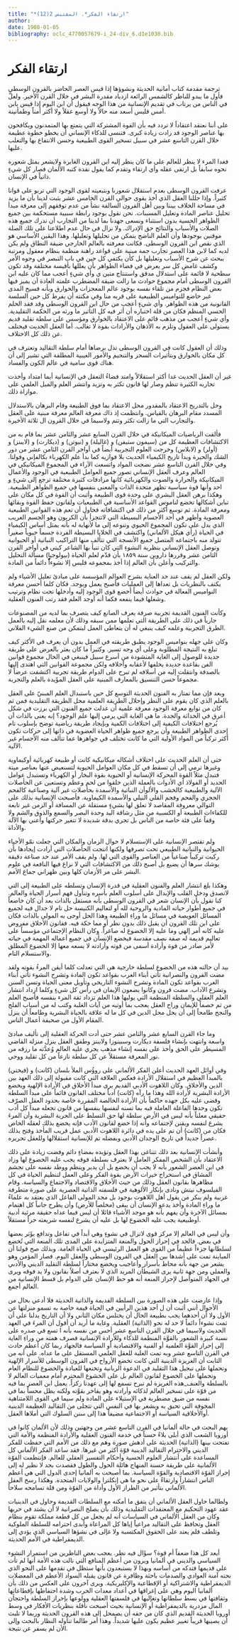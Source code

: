 ```yaml
---
title: "*ارتقاء الفكر*. المقتبس 2(12)"
author: 
date: 1908-01-05
bibliography: oclc_4770057679-i_24-div_6.d1e1030.bib
---
```




#  ارتقاء الفكر 

 ترجمة  مقدمة  كتاب  أمانية الحديثة ونشوؤها 
 إذا قيس العصر الحاضر بالقرون الوسطى فأول ما يبدو للناظر كالشمس الرائعة ازدياد مقدرة البشر في خلال القرن الأخير. ولعلَّ في الناس من يرتاب في تقديم الإنسانية من هذا الوجه فيقول أن ابن اليوم إذا قيس بابن أمس فليس أسعد منه حالاً ولا أوسع عقلاً ولا أكثر أمناً وطمأنينة. 

 على أننا نعتقد اعتقاداً لا تردد فيه بأن القوة المشتركة التي يتمتع بها المتمدنون ويكافحون بها عناصر الوجود قد زادت زيادة كبرى. فتنسى للذكاء الإنساني أن يخطو خطوة عظيمة خلال القرن التاسع  عشر  في سبيل تسخير القوى الطبيعية وحسن الانتفاع بها والتغلب عليها. 

 فغدا المرء لا ينظر للعالم على ما كان ينظر إليه ابن القرون الغابرة ولايشعر بمثل شعوره نحوه سابقاً بل ارتقى عقله وأي ارتقاء وتقدم كما يقول نقدة كتبه الألمان فصار كل شيءٍ ذاتياً في الإنسان. 

 عرفت القرون الوسطى بعدم استقلال شعورنا وبتبعيته لقوى الوجود التي تربو على قوانا كثيراً. وإذا حللنا العقل الذي أخذ يقوى حوالي القرن الخامس  عشر  يثبت لدينا بأن ما يزيد في مساحة الخلاف بيننا وبين أهل القرون السالفة نشأ من عدم توفقهم إلى معرفة مبدأ تحليل عناصر المادة وتعليل المسببات. نحن نقول بوجود رابطة سببية مستحكمة بين جميع الظواهر الحسية بدون استثناء ونسعى جهدنا بما لدينا من التجارب أن ندرك جميع هذه الصلات والأسباب والنتائج حق الإدراك. ولا نزال في حال عدم اطلاعنا على تلك الصلة موقنين بوجودها وأن العلم الناضج يتمكن من تحليلها وتعليلها. وهذا اليقين الأساسي هو الذي نقص ابن القرون الوسطى. فكانت معرفته بالعالم الخارجي ضيقة النطاق ولم يكن لديه كما لابن هذا العصر تجارب جمة مبنية على قواعد راهنة منظمة بنظام معقول ومرتبة يبحث عن شرح الأسباب وتعليلها بل كأن يكتفي كل حين في باب التبصر في وجوه الأمر وكشف غامض كل سر يعرض في فضاء الظواهر بأن يعللها بأقيسة مختلفة وقد تكون سطحية لا قائمة على استدلال مدقق واستنتاج  متين  ي   وأي شيءٍ أعجب مما كان عليه ابن القرون الوسطى أمام مجموع حوادث ما زالت ضيقة المضطرب علمته العادة أن يميز فيها بعض النظام فجزم من تلقاء نفسه بوجود عالم المعجزات والخوارق وبأنه فسيح المدى غير خاضع للنواميس الطبيعية على قربه منا وفي مكنته أن   يفرط كل حين السلسة القانونية من هذه الظواهر. وأي شيءٍ أعجب من حال ابن القرون الوسطى وقد فقد الحلم الحسي المنظم فكان من قلة اختباره أن أثر فيه كل التأثير ما ورثه من الحكمة التقليدية. وأي شيءٍ أعجب من مذهب قائم على الاعتقاد بالخوارق ومؤسس على سلطة تقليد قديم يستولى على العقول وتلزم به الأذهان والأرادات بقوة لا تغالب. أما العقل الحديث فيختلف عن ذلك كل الاختلاف. 

 وذلك أن العقول كانت في القرون الوسطى تذل برضاها أمام سلطة التقاليد وتعترف في كل مكان بالخوارق وبتأثيرات السحر والتنجيم والأمور الغيبية المطلقة التي تشير إلى أن هناك قوى سامية في عالم الكون والفساد. 

 غير أن العقل الحديث غدا أكثر استقلالاً وامتد فضاءُ التعقل في الإنسانية أيما امتداد وأخذت تجاربه الكثيرة تنظم وصار لها قانون تكثر به وتزيد وانتشر العلم والميل العلمي على موازاة ذلك. 

 وحل بالتدريج الاعتقاد بالمقدور محل الاعتقاد بما فوق الطبيعة وقام البرهان بالاستدلال المسدد مقام البرهان بالقياس. وانتظمت إذ ذاك معرفة العالم معرفة مبنية على العقل والتجارب التي ما زالت تكثر وتتم ولاسيما في خلال القرون ال  ثلاثة  الأخيرة. 

 فألقت الرياضيات الميكانيكة في خلال القرن السابع  عشر  والثامن  عشر  بما قام به من الاكتشافات العظيمة كل من (سيمون ستيفن) و (غاليلة) و (نيوتن) و (ديكارت) و (لايبنز) و (أولر) و (لابلاس) وخرجت العلوم التجربية أيضاً في أواخر القرن الثامن  عشر  من دور الشك والحيرة وبدأ تاريخ الكيمياء الحديث بلا فوازيه كما بدأ علم الكهرباء بكالفإني وفولتا. وفي خلال القرن التاسع  عشر  نضجت المواد واتسعت الآراء في المجموع الميكانيكي في العالم وعرف العقل الإنساني تصور جميع العوامل الطبيعية في الوجود والأعمال الميكانيكة والحرارة والصوت والكهربائية كانها مرادفات كثيرة مختلفة ترجع إلى شيءٍ و  احد  وأنها قوة سياسية تظهر متحدة الذات والمعنى بنفسها في جميع الظواهر الطبيعية.   وهكذا برهن العقل البشري على وحدة قوى الطبيعة وأثبت أن القوة في كل مكان على تباين أشكالها تخضع لناموس القواعد الأساسية في الطبيعيات ولقانون حفظ القوة وبقائها ومعرفة المادة. ثم توسع أكثر من ذلك في اكتشافاته فحاول أن تعم هذه القوانين الطبيعية العضوية وأظهر في  أحد  الأجسام البسيطة التي لاتتجزأ بأن الكربون وهو الجسم الغريب الذي يدل على تكون المجموع الحيوي وتنوعه إلى ما لأنهاية له بأنه يمثل أساس الكيمياء في الحياة (رأي هيكل الألماني) واكتشف في الخلايا البسيطة الفردة جسماً حيوياً صغيراً تتولد منه باجتماعه المتصل جميع الأنسجة التي تتألف منها التراكيب النباتية أو الحيوانية وتوصل العقل الإنساني بنظرية النشوءِ التي كان تنبأ بها الشاعر كيتي في أواخر القرن الثامن   عشر  وقررها داروين سنة  ١٨٥٩  بأن قدّم لعلم الحياة (بيولوجيا) مسألة التحليل والتركيب وأعلن بأن العالم إذا أخذ بمجموعه فليس إلا نشوءاًًًًًًً دائماً من المادة. 

 ولكن العقل لم يقف عند حد العناية بشرح العوالم المؤسسة على مبادئ تعليل الأشياء ولم يكتف بالنظريات بل تعداها إلى العمليات فأصبح يعمل ويوجد. فكان كلما أحسن معرفة النواميس الفعالة في حوادث أيضاً أخضع قوى الوجود إليه وأدخلها تحت نظام وترتيب وشغلها فيما ينفعه فكما أنه أوجد العلم فقد رتب الفنون العقلية. 

 وكأنت الفنون القديمة تجربية صرفة يعرف الصانع كيف يتصرف بما لديه من المصنوعات جارياً في ذلك على الطريقة التي تعلمها ممن سبقه وذلك لأن معلمه نقل إليه بالعمل الطرق التجربية وعلمه كيف ينبغي له أن يتعاطى العمل ليتمكن من صنع الشيء الفلاني. 

 وكان على جهله بنواميس الوجود يطبق طريقته في العمل بدون أن يعرف في الأكثر كيف تبلغ به النتيجة المطلوبة وعلى أي وجه تسير. وكثيراً ما كان يعثر بالعرض على طريقة جديدة للوصول إلى الغاية المنشودة من أسرع سبيل فينبغي في الحال مجموع قوانين الفن بقاعدة جديدة يخلفها لأعقابه وأخلافه ولكن مجموعة القوانين التي اهتدى إليها بالصدفة وانتقلت إليه من أسلافه لم تبرح على الدوام طريقة تجربية اكتشفت عرضاً لا مجموعاً حسن التنسيق بالمعارف المبنية على العقل المؤَيدة بالعلم والتجربة. 

 وبعد فإن مما تمتاز به الفنون الحديثة التوسع كل حين باستبدال العلم المبنيّ على العقل   بالعلم الذي كان يقوم على النظر وإحلال الطريقة العلمية محل الطريقة التقليدية فمن ثم كان من توابع معرفة الوجود معرفة علمية أن عدلت جميع الفنون التي برزت في شكل أعرق في الحداثة والجدة. ما هي الغاية التي يرمي إليها علم الوجود؟ إنه يعنى بالذات أن يُرجع اختلافات الكيفية إلى اختلافات الكمية وبإيجاد طريقة رياضية توضح بإسلوب تام  إحدى  الظواهر الطبيعة وأن يرجع جميع ظواهر الحياة العضوية في ذاتها إلى حركات تكون أكثر تركباً من المواد الأولية التي ما كانت تختلف في جواهرها عما تتألف منه الأجسام غير الآلية. 

 حتى أن العلم الحديث على اختلاف أشكاله ميكانيكية كانت أو طبيعة كهربائية أوكيماوية وغيرها ترمي إلى أن تسقط في كل مكان العوامل الحيوية لتسنعيض عنها بعناصر ميتة فتبدل مثلاً القوة المحركة الإنسانية أو الحيوية بقوة البخار أو الكهرباء وتستبدل عوامل الحديد أو الفولاذ أي الأدوات بالعملة الذين خلقوا من لحم وعظم وتستعين عن الحأصلات الآلية والطبيعية كالخشب والألوأن النباتية والأسمدة بحأصلات غير آلية وصناعية كالفحم الحجري والفحم وفحم القلي النيلي والأسمدة الكيماوية. فأصبحت الإنسانية بذلك على التوالي معروفة المقاصد لا تعلق لها   بشيءٍ مستقلة عن المسافة أو الزمن غير تابعة للكفاءات الطبيعة أو الكسبية من مثل رشاقة اليد وحدة البصر والسمع والذوق والشم ولا وقفاً على فئة خاصة من الناس بل تجري بدقة شديدة لا تتغير حركتها وأعني بها الآلة والأداة. 

 ولم تقتصر الإنسانية على الإستسلام لا حوال الزمان والمكان التي جعلت نمّو الأحياء الحيوانية والنباتية الطبيعي تحت تصرفها ولكنها انتجت الحأصلات التي أرادت إيجادها بأن ركبت تركيباً صناعياً من العناصر والقوى التي لها. ولم يقف الأمر عند حد صناعة دقيقة يوشك سرها أن يضيع بل أصبح ذلك من الاكتشافات التي لا نزاع فيها النافعة في علوم البشر على مر الأزمان كلها وبين ظهراني جماع الأمم. 

 وهكذا بلغ انتشار العلم والفنون العقلية في قدرة الإنسان وتسلطه على الطبيعة إلى التي لاتصدق ودخل القلب والإبدال على أسلوب العلم بأسره وتنأول فهم أسرار الحياة والعالم. كنا نقول بأن الإنسان شعر في القرون الوسطى بأنه مستقل بالذات بعد أن كان خاضعاً في   جميع أطوار حياته المادية والروحية لله أو لتعاليم الكنيسة حل تام لا جدال فيه لجميع المسائل العويصة في مسائل ما وراءِ الطبيعة وهذا الحل أوحى به المولى بالذات فكان على ابن تلك القرون أن يقبل ذلك بدون نظر أو مما حكة فيه. فقانون الأخلاق مفروض عليه كانه أمر إلهي وما عليه إلا الخضوع له صاغراً. وكان النظام الإجتماعي مؤسساً على تعاليم قديمة له صفة نصف مقدسة فيخضع الإنسأن في جميع أعماله المهمة في حياته لأمر صادر من قوة وأرادة أسمى من قوته وأرادته لا يسعه معها إلا الخضوع المطلق والاستسلام التام. 

 بيد أن حالته هذه من الخضوع لسلطة خارجية هي التي تعدلت كلما أيقن المرءُ بقوته ولقد مضت القرون والنصرانية تأتي أبناء الغرب بقواعد تكون المادة وتشرح النشوء تأتي أبناء الغرب بقواعد تكون المادة وتشرح النشوء التاريخي وتأويل معنى الحياة وتسن السنن وتشرع الآداب. مضت قرون وكانوا يضعون الإيمان في رأس كل شيءٍ وكلما ازداد انتشار العلم العقلي والسلطة المنظمة التي يوليها هذا العلم تزداد ثقة المرء بنفسه فأصبح العلم من ثم خصماً للإيمان وراح العقل يعجب بما أوتيه من آيات الغلبة وكتب له من أسباب الفلج والنجح طامحاً إلى أن يحل محل الدين في كل ما له علاقة بالحياة البشرية وطامعاً أن ينزل المقام الأول من صحيفة أعمال الناس. 

 وما جاء القرن السابع  عشر  والثامن  عشر  حتى أدت الحركة العقلية إلى تأليف مبادئ واسعة وانتهت بإنشاء فلسفة ديكارت وسبينوزا ولايبنز وطفق العقل ينزل منزلة القاضي المسيطر على الحق وأخذ على نفسه إنشاء مذهب يجري عليه العالم وُعدَّته ما رزقه من نور المعرفة مستقلاً عن كل سلطة نازعاً من كل تقليد ووحي. 

 وفي أوائل العهد الحديث أعلن الفكر الألماني على روؤُس   الملأ بلسان (كانت) و (فيختي) بالمبدأ العظيم في استقلال الأرادة فعكس العلاقة التي كانت مقبولة إلى ذلك العهد بين الدين والأخلاق. وكان اللاهوت الأدبي القديم يرى مبدأ الأخلاق في الأرادة الإلهية ويخضع الأرادة البشرية لأرادة الله وهذا ما رآه (كانت) أدباً مختلف القانون قائماً على مبدأ السلطة وقضى عليه بكل جهده حاكماً بأن الأرادة الخالصة المقررة خاصة بحدود العقل الصرّف تكون وحدها الفاعلة العاملة فيه بما تسنه لنفسها بنفسها من قانون تجعله مبدأ كل أدب   حقيقي معلناً بأنه ليس في الأرض سلطة لها حق التسلط على الحرية البشرية وأن المرءَ يشرع لنفسه ويقنن لإجتماعه وأنه إذا خضع لقانون الأدب فإنه يخضع بذلك لعقله الخاص فكان من (كانت) أن تم على يده في دائرة اللاهوت الأدبي عمل قريب المأخذ وفتح بذلك عصراً جديداً في تاريخ الوجدان الأدبي وبفضله تم للإنسانية استقلالها وللعقل تحريره. 

 وأنشأت الإنسانية بعد ذلك تتناغى بهذا العقل وتؤيده بمضاءٍ دائم وفضت زيادة على ذلك الاعتقاد بأن الشخص المفكر العامل لا يعترف بسلطة فوقه يجب عليه الخضوع لها وزاد في ابن العصر الشعور بأنه لا يجب أن يخضع بل أن يدير وينظم ووطد نفسه على تجشم المشاق في استخراج خيرات الأرض بقوة الفكر وعلى العمل لتنظيم الحياة في كل مظاهرها بقانون العقل وذلك من حيث الأخلاق والاقتصاد والاجتماع والسياسة. وقام الفيلسوف نيتش ونادى بإنكار الألوهية في فلسفته الذاتية العصرية على صورة متطرفة غربية ولم ينكر من يقول أهل اللاهوت بوجود بل مجد المولى الفاعل الذي يعتقد به علماءُ ما وراءِ المادة وأخذ يدعو الإنسان أن يبقى (مخلصاً للأرض) وأن يطرح جانباً كل اهتمام بمسائل الآخرة وأن يفهم بأنه هو موجد الأشياء قائلا أن ليس فيما عداه حقيقة مرئية أدبية أوطبيعية يجب عليه الخضوع لها بل عليه أن يشرع لنفسه شريعته حراً مستقلاً. 

 وأن ليس في العالم إلا مركز قوى لاتزال في نشوءٍ وهي أبداً في تفاعل وتدافع يؤَثر بعضها في بعض. فالجد في إحراز الحول والمنعة المتزايدة على المدى تلك المنعة التي تُخضع لسلطانها جزءاً عظيماً من القوى هو العمل الرئيسي في الحياة العامة. وبذلك صح قولنا أن المباينة تمت على أشدها بين العقل في القرون الوسطى والعقل اليوم. فصار المؤمن وهو يشعر من جهة بأنه محاط بأسرار وأعاجيب ويخضع مختاراً لسلطة التقليد الديني والأدبي والعملي ومن جهة ثانية يرى الشيطأن المريد الذي لا بعترف أصلاً بقانون ولا يد فوقه ويرى في الجهاد المتوأصل لإحراز المنعة أنه هو حظ الإنسان على الدوام بل قسط الإنسانية من العالم أجمع. 

 وإذا عارضت على هذه الصورة بين السلطة القديمة والذاتية الحديثة فلا أدعي بحال   من الأحوال أنني أثبت أن ل  أحد  هذين الرأيين في الحياة قيمة خاصة به تسمو منزلتها عن الأول ولا أن أحدهما يجب بطبيعة الحال أن يختلس مكان الثاني ولا أن التاريخ يدلنا على   أن ثمت نشوءاً دائماً لا حد له نحو (الذاتية) العقلية. وغاية ما أريد أن أقول أن المرءَ في العهد الحديث ولاسيما في خلال القرن التاسع  عشر  أحس من نفسه بأنه ا  تسع  في صدره على نسبة كبيرة الشعور بالقوَّة المنظمة للذكاء وللأرادة الإنسانية فصرف همته من وراءِ الغاية إلى إحراز القوَّة العلمية أو الفنية والاقتصادية أو السياسة فالجهاد ربما كان أعظم حادث في القرن التاسع  عشر  وبه تمت الغلبة للعقل العلمي المستقل على ما عداه. على أنه من الثابت أن الغريزة الدينية التي كانت تخضع الأرواح في القرون الوسطى للأسرار الإلهية وتحملها على تبجيل هذا التقليد في الدعوة الربانية وتخنعها للعبادة والخضوع للنظام العام وتحملها على الخضوع لقانون العالم بل على الخشوع المحترم أمام معميات العالم لا بالسلطة والعنف_هذه الغريزة لم تبرح تسمع لها إلى عهدنا ركزاً. يعمل ابن العصر بما فيه من قوّة على تسخير العالم لذكائه وأرادته وهو يفاخر بقوَّته ولكنه يظل محساً بما في نفسه من ضيق مضطربة في الإستيلاء على المادة ولم سيما في القوى اللامتناهية المخوفة التي تحيق به ويشعر بها في النفس التي تتجلى من التقاليد العظيمة الدينية أوالأخلاقية السياسة أو الاجتماعية مضيفاً هذا إلى سنن السلوك التي أملاها العقل. 

 يهم البحث في حالة ألمانيا في القرن التاسع  عشر  من وجهتين وذلك لأن الألمان كانوا في أوروبا الشعب الذي أبلى بلاءً حسناً في خدمة الفنون العقلية والأرادة المنظمة والأمة التي تفتحت بينها (الذاتية) الحديثة على أدهش صورة وهم مع ذلك من الأمم التي حفظت للفكر الديني والاحترام التقاليد الدينية قوّة أكثر من غيرها. فقد ساعد الفكر الألماني كل المساعدة على أنتشار العلوم الحسية وأحكام التفسير العقلي للعالم. فإنتظمت القوّة الألمانية على طريقة حسنة المنهاج هائلة الحول والطول فقصدت بجد لا نظير له إلى إحراز القوّة الاقتصادية والقوّة السياسة. بما أصبحت به ألمانيا  إحدى  الدول التي هي أعظم الناس انتشاراً وارتقاءً على نحو ما هي إنكلترا والولايات المتحدة. وهكذا رسخ العقل الألماني بتأثير من الطراز الأول وأداة من القوّة ومن قلة تسامحه سلاحاً. 

 ولطالما حاول العقل الألماني أن يتفق ما أمكنه مع السلطات القديمة وحاول في الدينيات عقد عهود التحكيم مع المعتقدات التقليدية وذلك بأن يصلح النصرانية لا أن يشتد في حربها وكان من العقل الألماني في السياسات أنه لم يجعل من   كل قطعة مملكة تقوم بنظام العقل   وتحافظ على التقاليد مراعياً إياها كل المراعاة وأبدى احترامه للسلطة الملوكية وتلطف فلم يعتد على الحقوق المكتسبة ولا غإلى في نشؤها السياسي الذي يؤدي إلى الديمقراطية في الأمم الحديثة. 

 أيعد كل هذا ضعفاً أم قوة؟ سؤَال فيه نظر. يعجب بعض الناظرين من استمرار النشوء السياسي والديني في ألمانيا ويرون من أعظم المنافع التي نالت هذه الأمة أنها لم تأت على قديمها فتدكه من أساسه وبهذا لا يستبعدون بأنها ستظل في تقدمها على النحو الذي نحته آمنة العوادي والصدمات باحثة وظافرة عن قانون يقبله السواد الأعظم في المعضلات الديمقراطية والاشتراكية أو الإقطاعية والإكليريكية. ويرى آخرون على العكس من ذلك بأن ألمانيا اليوم وهي على إغراقها في أعداد معدات الحرب وشدة احتفاظها بإقطاعاتها وثقافتها في بسط سلطانها وتغإليها في فلسفتها العقلية وولوعها بإحراز السلطة واحتجأن المال مزدرية بالديمقراطية أو الإنسانية بحيث أصبحت نأقلة بنظريات الأفكار في وسط أوروبا الحديثة القديم الذي كان من حقه أن يضمحل إلى هذه القرون الحديثة وربما لا تلبث أن يصيبها قريباً تغيير عظيم يكون عليها شديداً. وهذا أمر طالما تنأوله النظار بالبحث وإلى الأن لم يسفر عن نتيجة. 
